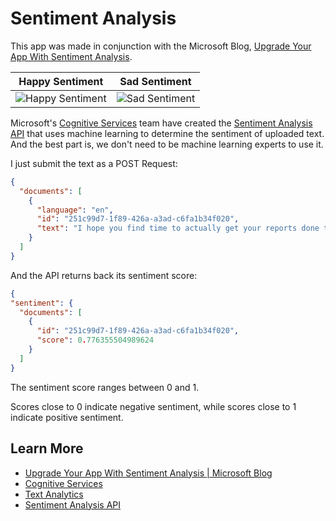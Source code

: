 # Sentiment Analysis

This app was made in conjunction with the Microsoft Blog, [Upgrade Your App With Sentiment Analysis](https://devblogs.microsoft.com/xamarin/upgrade-your-app-with-sentiment-analysis?WT.mc_id=SentimentAnalysis-github-bramin).

| Happy Sentiment      | Sad Sentiment |
|---------------------------|---------------------------
| ![Happy Sentiment](https://user-images.githubusercontent.com/13558917/45384332-930a2a80-b5c2-11e8-93a3-120a5f574cfb.gif)|  ![Sad Sentiment](https://user-images.githubusercontent.com/13558917/45384333-93a2c100-b5c2-11e8-81d4-39cbe973164c.gif)|

Microsoft's [Cognitive Services](https://azure.microsoft.com/services/cognitive-services?WT.mc_id=SentimentAnalysis-github-bramin) team have created the [Sentiment Analysis API](https://westus.dev.cognitive.microsoft.com/docs/services/TextAnalytics.V2.0/operations/56f30ceeeda5650db055a3c9/?WT.mc_id=SentimentAnalysis-github-bramin) that uses machine learning to determine the sentiment of uploaded text. And the best part is, we don't need to be machine learning experts to use it.

I just submit the text as a POST Request:

```json
{
  "documents": [
    {
      "language": "en",
      "id": "251c99d7-1f89-426a-a3ad-c6fa1b34f020",
      "text": "I hope you find time to actually get your reports done today."
    }
  ]
}
```

And the API returns back its sentiment score:

```json
{
"sentiment": {
  "documents": [
    {
      "id": "251c99d7-1f89-426a-a3ad-c6fa1b34f020",
      "score": 0.776355504989624
    }
  ]
}
```

The sentiment score ranges between 0 and 1.

Scores close to 0 indicate negative sentiment, while scores close to 1 indicate positive sentiment.

## Learn More

- [Upgrade Your App With Sentiment Analysis | Microsoft Blog](https://devblogs.microsoft.com/xamarin/upgrade-your-app-with-sentiment-analysis?WT.mc_id=SentimentAnalysis-github-bramin)
- [Cognitive Services](https://azure.microsoft.com/services/cognitive-services?WT.mc_id=SentimentAnalysis-github-bramin)
- [Text Analytics](https://azure.microsoft.com/services/cognitive-services/text-analytics?WT.mc_id=SentimentAnalysis-github-bramin)
- [Sentiment Analysis API](https://westus.dev.cognitive.microsoft.com/docs/services/TextAnalytics.V2.0/operations/56f30ceeeda5650db055a3c9?WT.mc_id=SentimentAnalysis-github-bramin)
